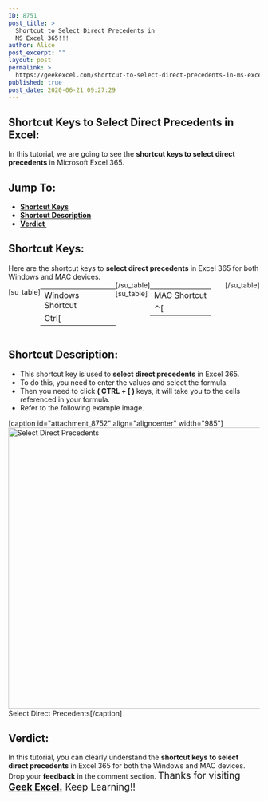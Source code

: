 ```yaml
---
ID: 8751
post_title: >
  Shortcut to Select Direct Precedents in
  MS Excel 365!!!
author: Alice
post_excerpt: ""
layout: post
permalink: >
  https://geekexcel.com/shortcut-to-select-direct-precedents-in-ms-excel-365/
published: true
post_date: 2020-06-21 09:27:29
---
```

<h2>Shortcut Keys to Select Direct Precedents in Excel:</h2>
In this tutorial, we are going to see the <strong>shortcut keys to select direct precedents</strong> in Microsoft Excel 365.
<h2>Jump To:</h2>
<ul>
 	<li><strong><a href="#1">Shortcut Keys</a></strong></li>
 	<li><strong><a href="#2">Shortcut Description</a></strong></li>
 	<li><strong><a href="#3">Verdict </a></strong></li>
</ul>
<h2 id="1">Shortcut Keys:</h2>
Here are the shortcut keys to <strong>select direct precedents</strong> in Excel 365 for both Windows and MAC devices.
<div style="display: flex;">

[su_table]
<table>
<tbody>
<tr>
<td>Windows Shortcut</td>
</tr>
<tr>
<td style="display: flex;"><span class="key-flex"><span class="win-key" style="width: 120px;"><span class="custom-span-key">Ctrl</span></span></span><span class="key-flex"><span class="win-key"><span class="custom-span-key">[</span></span></span></td>
</tr>
</tbody>
</table>
[/su_table]
[su_table]
<table style="float: right;">
<tbody>
<tr>
<td>MAC Shortcut</td>
</tr>
<tr>
<td style="display: flex;"><span class="key-flex"><span class="mac-key"><span class="custom-span-key">⌃</span></span></span><span class="key-flex"><span class="mac-key"><span class="custom-span-key">[</span></span></span></td>
</tr>
</tbody>
</table>
[/su_table]

</div>
<h2 id="2">Shortcut Description:</h2>
<ul>
 	<li>This shortcut key is used to <strong>select direct precedents</strong> in Excel 365.</li>
 	<li>To do this, you need to enter the values and select the formula.</li>
 	<li>Then you need to click <strong>( CTRL + [ ) </strong>keys, it will take you to the cells referenced in your formula.</li>
 	<li>Refer to the following example image.</li>
</ul>
[caption id="attachment_8752" align="aligncenter" width="985"]<img class="size-full wp-image-8752" src="https://geekexcel.com/wp-content/uploads/2020/06/ezgif.com-optimize-2-1.gif" alt="Select Direct Precedents" width="985" height="564" /> Select Direct Precedents[/caption]
<h2 id="3">Verdict:</h2>
In this tutorial, you can clearly understand the <strong>shortcut keys to select direct precedents</strong> in Excel 365 for both the Windows and MAC devices. Drop your <strong>feedback</strong> in the comment section. <span style="font-size: 19px;">Thanks for visiting <strong><a href="https://geekexcel.com/">Geek Excel.</a></strong> Keep Learning!!</span>